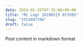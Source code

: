 ```yaml
---
date: 2019-02-25T07:35:06+09:00
title: "RC Logr 20190225 073505"
slug: "1551047706"
draft: false
---
```


Post content in markdown format
